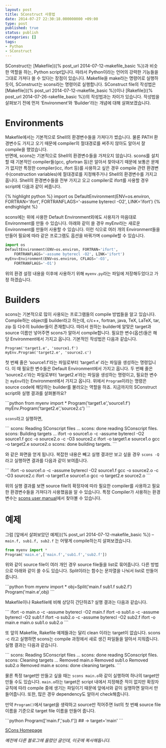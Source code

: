 ```yaml
---
layout: post
title: SConstruct 사용법
date: 2014-07-27 22:30:18.000000000 +09:00
type: post
published: true
status: publish
categories: []
tags:
- Python
- SConstruct
---
```

SConstruct는 [Makefile]({% post_url 2014-07-12-makefile_basic %})과 비슷한 역할을 하는, Python script입니다. 따라서 Python이라는 언어의 강력한 기능들을 그대로 가져다 쓸 수 있다는 장점이 있습니다. Makefile을 make라는 명령어로 실행하듯이, SConstruct는 scons라는 명령어로 실행합니다. SConstruct file의 작성법은 [Makefile]({% post_url 2014-07-12-makefile_basic %})이나 [Rakefile]({% post_url 2014-07-26-rakefile_basic %})의 작성법과는 차이가 있습니다. 작성법을 살펴보기 전에 먼저 ‘Environment’와 ‘Builder’라는 개념에 대해 살펴보겠습니다.</p>
<h1>Environments</h1>
<p>Makefile에서는 기본적으로 Shell의 환경변수들을 가져다가 썼습니다. 물론 PATH 환경변수도 가지고 오기 때문에 compiler의 절대경로를 써주지 않아도 알아서 잘 compile을 했었습니다.<br />
반면에, scons는 기본적으로 Shell의 환경변수들을 가져오지 않습니다. scons를 설치할 때 기본적인 compiler들(gcc, gfortran 등)은 알아서 찾아내기 때문에 보통은 문제가 없지만 특정한 compiler(icc, ifort 등)를 사용하고 싶은 경우 compile 관련 환경변수(construction variables)에 절대경로를 지정해주거나 Shell의 환경변수를 가지고 옵니다. Shell의 환경변수들을 전부 가지고 오고 compiler로 ifort를 사용할 경우 script에 다음과 같이 써줍니다.</p>

{% highlight python %}
import os
DefaultEnvironment(ENV=os.environ, FORTRAN='ifort',
    FORTRANFLAGS='-assume byterecl -O2', LINK='ifort')
{% endhighlight %}

<p>scons에는 위에 사용한 Default Environment외에도 사용자가 마음대로 Environment를 만들 수 있습니다. 아래와 같이 쓸 경우 myEnv라는 새로운 Environment를 만들어 사용할 수 있습니다. 이런 식으로 여러 개의 Environment들을 만들어 필요에 따라 같은 프로그램도 옵션을 바꿔가며 compile할 수 있습니다.</p>

```python
import os
DefaultEnvironment(ENV=os.environ, FORTRAN='ifort',
    FORTRANFLAGS='-assume byterecl -O2', LINK='ifort')
myEnv=Environment(ENV=os.environ, CFLAGS='-O3',
    FORTRANFLAGS='-O1')
```

<p>위의 환경 설정 내용을 이후에 사용하기 위해 <code>myenv.py</code>라는 파일에 저장해두었다고 가정 하겠습니다.</p>
<h1>Builders</h1>
<p>scons는 기본적으로 많이 사용되는 프로그램들의 compile 방법들을 알고 있습니다. Compile하는 object를 builder라고 하는데, c/c++, fortran, java, TeX, LaTeX, tar, zip 등 다수의 builder들이 존재합니다. 따라서 원하는 builder에 알맞은 target과 source 이름만 넣어주면 scons가 알아서 compile합니다. 필요한 변수(옵션)들은 해당 Environment에서 가지고 옵니다. 기본적인 작성법은 다음과 같습니다.</p>
<pre><code>Program('target1.e', 'source1.f')
myEnv.Program('target2.e', 'source2.c')
</code></pre>
<p>첫 번째 줄은 ‘source1.f’라는 파일로부터 ‘target1.e’ 라는 파일을 생성하는 명령입니다. 이 때 필요한 변수들은 Default Environment에서 가지고 옵니다. 두 번째 줄은 ‘source2.c’라는 파일로부터 ‘target2.e’라는 파일을 생성하는 명령이고, 필요한 변수는 <code>myEnv</code>라는 Environment에서 가지고 옵니다. 위에서 <code>Program</code>이라는 명령은 source code에 해당하는 builder를 불러오는 역할을 하죠. 지금까지의 SConstruct script와 실행 결과를 살펴볼까요?</p>
```python
from myenv import *
Program('target1.e','source1.f')
myEnv.Program('target2.e','source2.c')
```
<p><code>scons</code>라고 실행하면,</p>
```
scons: Reading SConscript files ...
scons: done reading SConscript files.
scons: Building targets ...
ifort -o source1.o -c -assume byterecl -O2 source1.f
gcc -o source2.o -c -O3 source2.c
ifort -o target1.e source1.o
gcc -o target2.e source2.o
scons: done building targets.
```
<p>와 같은 화면을 얻게 됩니다. 복잡한 내용은 빼고 실행 결과만 보고 싶을 경우 <code>scons -Q</code> 라고 실행하면 결과를 다음과 같이 보여줍니다.</p>
```
ifort -o source1.o -c -assume byterecl -O2 source1.f
gcc -o source2.o -c -O3 source2.c
ifort -o target1.e source1.o
gcc -o target2.e source2.o
```
<p>위의 실행 결과를 보면 source file의 확장자에 따라 필요한 compiler를 사용하고 필요한 환경변수들을 가져다가 사용했음을 알 수 있습니다. 특정 Compiler가 사용하는 환경변수는 <a href="http://www.scons.org/documentation.html">scons user manual</a>에서 찾아볼 수 있습니다.</p>
<h1>예제</h1>
<p>그럼 [앞에서 살펴보았던 예제]({% post_url 2014-07-12-makefile_basic %}) – <code>main.f, sub1.f, sub2.f</code> 는 어떻게 compile하는지 살펴보겠습니다.</p>

```python
from myenv import *
Program('main.e',['main.f','sub1.f','sub2.f'])
```
<p>위와 같이 source file이 여러 개인 경우 source file들을 list로 묶어줍니다. 다른 방법으로 아래와 같이 쓸 수도 있습니다. Split이라는 함수는 문자열을 나눠서 list로 만들어줍니다.</p>
```python
from myenv import *
obj=Split('main.f sub1.f sub2.f')
Program('main.e',obj)
```
<p>Makefile이나 Rakefile에 비해 상당히 간단하죠? 실행 결과는 다음과 같습니다.</p>
```
ifort -o main.o -c -assume byterecl -O2 main.f
ifort -o sub1.o -c -assume byterecl -O2 sub1.f
ifort -o sub2.o -c -assume byterecl -O2 sub2.f
ifort -o main.e main.o sub1.o sub2.o
```
<p>또 앞의 Makefile, Rakefile 예제들과는 달리 clean 이라는 target이 없습니다. scons -c 라고 실행하면 scons는 compile 과정에서 새로 생긴 파일들을 알아서 지워줍니다. 실행 결과는 다음과 같습니다.</p>
```
scons: Reading SConscript files ...
scons: done reading SConscript files.
scons: Cleaning targets ...
Removed main.o
Removed sub1.o
Removed sub2.o
Removed main.e
scons: done cleaning targets.
```
<p>물론 특정 target만 만들고 싶을 때는 <code>scons main.o</code>와 같이 실행하여 하나의 target만 만들 수도 있습니다. <code>main.o</code>라는 target은 script 내에서 지정해준 적이 없지만 확장자 규칙에 따라 compile 중에 생기는 파일이기 때문에 앞에서와 같이 실행하면 알아서 만들어줍니다. 또한, 많은 경우 dependency도 알아서 check해줍니다.</p>
<p>만약 <code>Program()</code>에서 target을 생략하고 source만 적어주면 list의 첫 번째 source file 이름을 기준으로 target file 이름을 만들어 줍니다.</p>
```python
Program(['main.f','sub.f']) ## -&gt; target='main'
```
<p><a href="http://www.scons.org">SCons Homepage</a></p>
<p><em>예전에 다른 블로그에 올렸던 글인데, 이곳에 복사해둡니다.</em></p>
